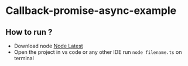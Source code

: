 # Callback-promise-async-example

## How to run ?

* Download node [Node Latest](https://nodejs.org/en/)
* Open the project in vs code or any other IDE  run `node filename.ts` on terminal
